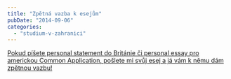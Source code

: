 ```yaml
---
title: "Zpětná vazba k esejům"
pubDate: "2014-09-06"
categories:
  - "studium-v-zahranici"
---
```


[Pokud píšete personal statement do Británie či personal essay pro americkou Common Application, pošlete mi svůj esej a já vám k němu dám zpětnou vazbu!](http://simon.podhajsky.net/blog/feedback-k-esejum/)
